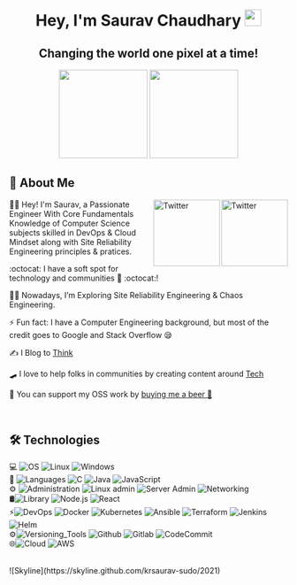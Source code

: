 <h1 align="center">Hey, I'm Saurav Chaudhary <img src="https://raw.githubusercontent.com/aemmadi/aemmadi/master/wave.gif" width="30px"></h1> 
<h2 align="center">Changing the world one pixel at a time!</h2>

<p align="center"> <img src="https://octodex.github.com/images/daftpunktocat-thomas.gif" height="160px" width="160px"> <img src="https://octodex.github.com/images/daftpunktocat-guy.gif" height="160px" width="160px"> </p>
   
   ## :wave: About Me 
<a href="https://twitter.com/sauravstwt" target="_blank"><img src="https://cdn2.iconfinder.com/data/icons/social-media-2199/64/social_media_isometric_6-twitter-512.png" height="120px" width="120px" alt="Twitter" align="right"></a><a href="https://www.linkedin.com/in/saurav-chaudhary-7ba682177/" target="_blank"><img src="https://cdn2.iconfinder.com/data/icons/social-media-2199/64/social_media_isometric_14-linkedin-512.png" height="120px" width="120px" alt="Twitter" align="right"></a>
👩‍🎓 Hey! I'm Saurav, a Passionate Engineer With Core Fundamentals Knowledge of Computer Science subjects skilled in DevOps & Cloud Mindset along with Site Reliability Engineering principles & pratices. 

:octocat: I have a soft spot for technology and communities 💖 :octocat:! 
 
👩‍💻 Nowadays, I’m Exploring Site Reliability Engineering & Chaos Engineering.

⚡ Fun fact: I have a Computer Engineering background, but most of the credit goes to Google and Stack Overflow 😪

✍️ I Blog to [Think](https://sauravstwt.medium.com/) 

🛹 I love to help folks in communities by creating content around [Tech](https://www.youtube.com/watch?v=b0_eW8yz72Y)

💸 You can support my OSS work by [buying me a beer 🍺](https://www.buymeacoffee.com/sauravchaudhary?new=1)


<br> 

## 🛠 Technologies
💻 ![OS](https://img.shields.io/badge/-Operating_System-black?style=flat-square&logo=operatingsystem)
![Linux](https://img.shields.io/badge/-Linux-grey?style=flat-square&logo=linux)
![Windows](https://img.shields.io/badge/-Windows-blue?style=flat-square&logo=windows)
<br/>
🔧 ![Languages](https://img.shields.io/badge/-Languages-black?style=flat-square&logo=Languages)
![C](https://img.shields.io/badge/-C-grey?style=flat-square&logo=c)
![Java](https://img.shields.io/badge/-Java-blue?style=flat-square&logo=java)
![JavaScript](https://img.shields.io/badge/-JavaScript-red?style=flat-square&logo=javascript)
<br/>
⚙️ ![Administration](https://img.shields.io/badge/-Administration-black?style=flat-square&logo=admin)
![Linux admin](https://img.shields.io/badge/-Linux_Administration-grey?style=flat-square&logo=Linux)
![Server Admin](https://img.shields.io/badge/-Server_Administration-blue?style=flat-square&logo=server)
![Networking](https://img.shields.io/badge/-Networking-red?style=flat-square&logo=network)
<br/>
🛢![Library](https://img.shields.io/badge/-Library-black?style=flat-square&logo=library)
 ![Node.js](https://img.shields.io/badge/-Node.js-grey?style=flat&logo=node.js)
 ![React](https://img.shields.io/badge/-React-blue?style=flat&logo=react)
 <br/>
⚡![DevOps](https://img.shields.io/badge/-DevOps_Tools-black?style=flat-square&logo=devops)
![Docker](https://img.shields.io/badge/-Docker-grey?style=flat-square&logo=docker)
![Kubernetes](https://img.shields.io/badge/-Kubernetes-blue?style=flat-square&logo=kubernetes)
![Ansible](https://img.shields.io/badge/-Ansible-red?style=flat-square&logo=ansible)
![Terraform](https://img.shields.io/badge/-Terraform-green?style=flat-square&logo=terraform)
![Jenkins](https://img.shields.io/badge/-Jenkins-yellow?style=flat-square&logo=jenkins)
![Helm](https://img.shields.io/badge/-Helm-orange?style=flat-square&logo=helm)
<br/>
⚙️![Versioning_Tools](https://img.shields.io/badge/-Versioning_Tools-black?style=flat-square&logo=version)
![Github](https://img.shields.io/badge/-Github-grey?style=flat-square&logo=github)
![Gitlab](https://img.shields.io/badge/-Gitlab-blue?style=flat-square&logo=gitlab)
![CodeCommit](https://img.shields.io/badge/-CodeCommit-red?style=flat-square&logo=codecommit)
<br/>
🌐![Cloud](https://img.shields.io/badge/-Cloud-black?style=flat-square&logo=cloud)
![AWS](https://img.shields.io/badge/-AWS-grey?style=flat-square&logo=aws)

<br/>
   ![Skyline](https://skyline.github.com/krsaurav-sudo/2021)

